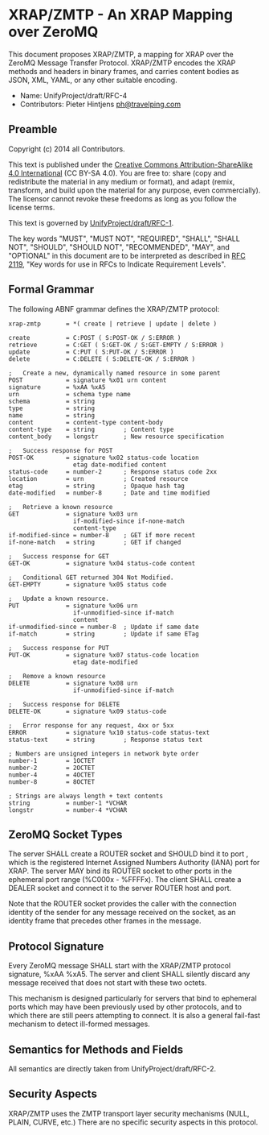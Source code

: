 # XRAP/ZMTP - An XRAP Mapping over ZeroMQ

This document proposes XRAP/ZMTP, a mapping for XRAP over the ZeroMQ Message Transfer Protocol. XRAP/ZMTP encodes the XRAP methods and headers in binary frames, and carries content bodies as JSON, XML, YAML, or any other suitable encoding.

* Name: UnifyProject/draft/RFC-4
* Contributors: Pieter Hintjens <ph@travelping.com>

## Preamble

Copyright (c) 2014 all Contributors.

This text is published under the [Creative Commons Attribution-ShareAlike 4.0 International](https://creativecommons.org/licenses/by-sa/4.0/) (CC BY-SA 4.0). You are free to: share (copy and redistribute the material in any medium or format), and adapt (remix, transform, and build upon the material for any purpose, even commercially). The licensor cannot revoke these freedoms as long as you follow the license terms.

This text is governed by [UnifyProject/draft/RFC-1](https://github.com/UnifyProject/RFC/blob/master/draft/rfc-1.md).

The key words "MUST", "MUST NOT", "REQUIRED", "SHALL", "SHALL NOT", "SHOULD", "SHOULD NOT", "RECOMMENDED",  "MAY", and "OPTIONAL" in this document are to be interpreted as described in [RFC 2119](http://tools.ietf.org/html/rfc2119), "Key words for use in RFCs to Indicate Requirement Levels".

## Formal Grammar

The following ABNF grammar defines the XRAP/ZMTP protocol:

    xrap-zmtp       = *( create | retrieve | update | delete )
    
    create          = C:POST ( S:POST-OK / S:ERROR )
    retrieve        = C:GET ( S:GET-OK / S:GET-EMPTY / S:ERROR )
    update          = C:PUT ( S:PUT-OK / S:ERROR )
    delete          = C:DELETE ( S:DELETE-OK / S:ERROR )

    ;   Create a new, dynamically named resource in some parent
    POST            = signature %x01 urn content
    signature       = %xAA %xA5
    urn             = schema type name
    schema          = string        
    type            = string
    name            = string
    content         = content-type content-body
    content-type    = string        ; Content type
    content_body    = longstr       ; New resource specification
    
    ;   Success response for POST
    POST-OK         = signature %x02 status-code location
                      etag date-modified content
    status-code     = number-2      ; Response status code 2xx
    location        = urn           ; Created resource
    etag            = string        ; Opaque hash tag
    date-modified   = number-8      ; Date and time modified

    ;   Retrieve a known resource
    GET             = signature %x03 urn
                      if-modified-since if-none-match
                      content-type
    if-modified-since = number-8    ; GET if more recent
    if-none-match   = string        ; GET if changed

    ;   Success response for GET
    GET-OK          = signature %x04 status-code content

    ;   Conditional GET returned 304 Not Modified.
    GET-EMPTY       = signature %x05 status code

    ;   Update a known resource.
    PUT             = signature %x06 urn
                      if-unmodified-since if-match
                      content
    if-unmodified-since = number-8  ; Update if same date
    if-match        = string        ; Update if same ETag

    ;   Success response for PUT
    PUT-OK          = signature %x07 status-code location
                      etag date-modified

    ;   Remove a known resource
    DELETE          = signature %x08 urn
                      if-unmodified-since if-match

    ;   Success response for DELETE
    DELETE-OK       = signature %x09 status-code

    ;   Error response for any request, 4xx or 5xx
    ERROR           = signature %x10 status-code status-text
    status-text     = string        ; Response status text

    ; Numbers are unsigned integers in network byte order
    number-1        = 1OCTET
    number-2        = 2OCTET
    number-4        = 4OCTET
    number-8        = 8OCTET

    ; Strings are always length + text contents
    string          = number-1 *VCHAR
    longstr         = number-4 *VCHAR

## ZeroMQ Socket Types

The server SHALL create a ROUTER socket and SHOULD bind it to port <to be specified>, which is the registered Internet Assigned Numbers Authority (IANA) port for XRAP. The server MAY bind its ROUTER socket to other ports in the ephemeral port range (%C000x - %FFFFx). The client SHALL create a DEALER socket and connect it to the server ROUTER host and port.

Note that the ROUTER socket provides the caller with the connection identity of the sender for any message received on the socket, as an identity frame that precedes other frames in the message.

## Protocol Signature

Every ZeroMQ message SHALL start with the XRAP/ZMTP protocol signature, %xAA %xA5. The server and client SHALL silently discard any message received that does not start with these two octets.

This mechanism is designed particularly for servers that bind to ephemeral ports which may have been previously used by other protocols, and to which there are still peers attempting to connect. It is also a general fail-fast mechanism to detect ill-formed messages.

## Semantics for Methods and Fields

All semantics are directly taken from UnifyProject/draft/RFC-2.

## Security Aspects

XRAP/ZMTP uses the ZMTP transport layer security mechanisms (NULL, PLAIN, CURVE, etc.) There are no specific security aspects in this protocol.
